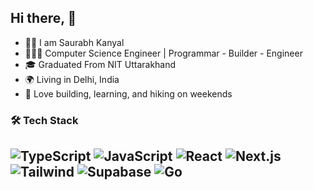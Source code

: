 ## Hi there, 👋
- 👦🏻 I am Saurabh Kanyal
- 🧑🏻‍💻 Computer Science Engineer | Programmar - Builder - Engineer 
- 🎓 Graduated From NIT Uttarakhand 
- 🌍 Living in Delhi, India
- 🌱 Love building, learning, and hiking on weekends

### 🛠 Tech Stack

![TypeScript](https://img.shields.io/badge/-TypeScript-3178c6?logo=typescript&logoColor=white&style=flat)
![JavaScript](https://img.shields.io/badge/-JavaScript-f7df1e?logo=javascript&logoColor=black&style=flat)
![React](https://img.shields.io/badge/-React-61dafb?logo=react&logoColor=black&style=flat)
![Next.js](https://img.shields.io/badge/-Next.js-000000?logo=next.js&logoColor=white&style=flat)
![Tailwind](https://img.shields.io/badge/-Tailwind-38b2ac?logo=tailwindcss&logoColor=white&style=flat)
![Supabase](https://img.shields.io/badge/-Supabase-3ecf8e?logo=supabase&logoColor=white&style=flat)
![Go](https://img.shields.io/badge/-Go-00add8?logo=go&logoColor=white&style=flat)
---


<!--
**saurabhkanyal/saurabhkanyal** is a ✨ _special_ ✨ repository because its `README.md` (this file) appears on your GitHub profile.

Here are some ideas to get you started:

- 🔭 I’m currently working on ...
- 🌱 I’m currently learning ...
- 👯 I’m looking to collaborate on ...
- 🤔 I’m looking for help with ...
- 💬 Ask me about ...
- 📫 How to reach me: ...
- 😄 Pronouns: ...
- ⚡ Fun fact: ...
-->
